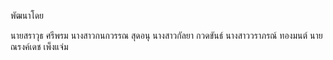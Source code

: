 พัฒนาโดย

นายสราวุธ ศรีพรม
นางสาวกนกวรรณ สุดอนุ
นางสาวกัลยา กวดขันธ์
นางสาววราภรณ์ ทองมนต์
นายณรงค์เดช เพ็งแจ่ม
